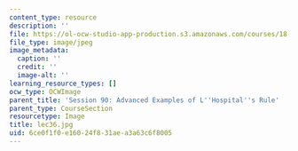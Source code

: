 ```yaml
---
content_type: resource
description: ''
file: https://ol-ocw-studio-app-production.s3.amazonaws.com/courses/18-01sc-single-variable-calculus-fall-2010/6ce0f1f0e16024f831aea3a63c6f8005_lec36.jpg
file_type: image/jpeg
image_metadata:
  caption: ''
  credit: ''
  image-alt: ''
learning_resource_types: []
ocw_type: OCWImage
parent_title: 'Session 90: Advanced Examples of L''Hospital''s Rule'
parent_type: CourseSection
resourcetype: Image
title: lec36.jpg
uid: 6ce0f1f0-e160-24f8-31ae-a3a63c6f8005
---
```

